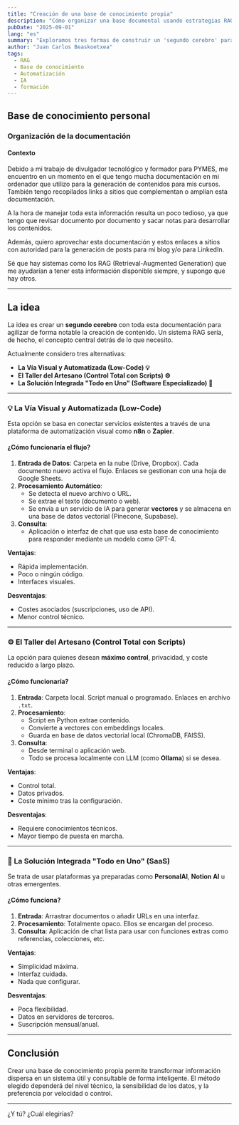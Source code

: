 ```yaml
---
title: "Creación de una base de conocimiento propia"
description: "Cómo organizar una base documental usando estrategias RAG e IA para facilitar la creación de contenido"
pubDate: "2025-09-01"
lang: "es"
summary: "Exploramos tres formas de construir un 'segundo cerebro' para organizar documentación personal y profesional: desde automatizaciones visuales hasta soluciones locales o SaaS especializadas."
author: "Juan Carlos Beaskoetxea"
tags:
  - RAG
  - Base de conocimiento
  - Automatización
  - IA
  - formación
---
```


## Base de conocimiento personal

### Organización de la documentación

#### Contexto

Debido a mi trabajo de divulgador tecnológico y formador para PYMES, me encuentro en un momento en el que tengo mucha documentación en mi ordenador que utilizo para la generación de contenidos para mis cursos. También tengo recopilados links a sitios que complementan o amplían esta documentación. 

A la hora de manejar toda esta información resulta un poco tedioso, ya que tengo que revisar documento por documento y sacar notas para desarrollar los contenidos. 

Además, quiero aprovechar esta documentación y estos enlaces a sitios con autoridad para la generación de posts para mi blog y/o para LinkedIn. 

Sé que hay sistemas como los RAG (Retrieval-Augmented Generation) que me ayudarían a tener esta información disponible siempre, y supongo que hay otros.

---

## La idea

La idea es crear un **segundo cerebro** con toda esta documentación para agilizar de forma notable la creación de contenido. Un sistema RAG sería, de hecho, el concepto central detrás de lo que necesito.

Actualmente considero tres alternativas:

- **La Vía Visual y Automatizada (Low-Code) 💡**
- **El Taller del Artesano (Control Total con Scripts) ⚙️**
- **La Solución Integrada "Todo en Uno" (Software Especializado) 🚀**

---

### 💡 La Vía Visual y Automatizada (Low-Code)

Esta opción se basa en conectar servicios existentes a través de una plataforma de automatización visual como **n8n** o **Zapier**.

#### ¿Cómo funcionaría el flujo?

1. **Entrada de Datos**: Carpeta en la nube (Drive, Dropbox). Cada documento nuevo activa el flujo. Enlaces se gestionan con una hoja de Google Sheets.
2. **Procesamiento Automático**:
   - Se detecta el nuevo archivo o URL.
   - Se extrae el texto (documento o web).
   - Se envía a un servicio de IA para generar **vectores** y se almacena en una base de datos vectorial (Pinecone, Supabase).
3. **Consulta**:
   - Aplicación o interfaz de chat que usa esta base de conocimiento para responder mediante un modelo como GPT-4.

**Ventajas**:
- Rápida implementación.
- Poco o ningún código.
- Interfaces visuales.

**Desventajas**:
- Costes asociados (suscripciones, uso de API).
- Menor control técnico.

---

### ⚙️ El Taller del Artesano (Control Total con Scripts)

La opción para quienes desean **máximo control**, privacidad, y coste reducido a largo plazo.

#### ¿Cómo funcionaría?

1. **Entrada**: Carpeta local. Script manual o programado. Enlaces en archivo `.txt`.
2. **Procesamiento**:
   - Script en Python extrae contenido.
   - Convierte a vectores con embeddings locales.
   - Guarda en base de datos vectorial local (ChromaDB, FAISS).
3. **Consulta**:
   - Desde terminal o aplicación web.
   - Todo se procesa localmente con LLM (como **Ollama**) si se desea.

**Ventajas**:
- Control total.
- Datos privados.
- Coste mínimo tras la configuración.

**Desventajas**:
- Requiere conocimientos técnicos.
- Mayor tiempo de puesta en marcha.

---

### 🚀 La Solución Integrada "Todo en Uno" (SaaS)

Se trata de usar plataformas ya preparadas como **PersonalAI**, **Notion AI** u otras emergentes.

#### ¿Cómo funciona?

1. **Entrada**: Arrastrar documentos o añadir URLs en una interfaz.
2. **Procesamiento**: Totalmente opaco. Ellos se encargan del proceso.
3. **Consulta**: Aplicación de chat lista para usar con funciones extras como referencias, colecciones, etc.

**Ventajas**:
- Simplicidad máxima.
- Interfaz cuidada.
- Nada que configurar.

**Desventajas**:
- Poca flexibilidad.
- Datos en servidores de terceros.
- Suscripción mensual/anual.

---

## Conclusión

Crear una base de conocimiento propia permite transformar información dispersa en un sistema útil y consultable de forma inteligente. El método elegido dependerá del nivel técnico, la sensibilidad de los datos, y la preferencia por velocidad o control.

---

¿Y tú? ¿Cuál elegirías?